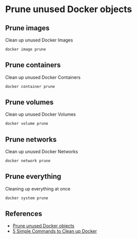 # Prune unused Docker objects

## Prune images
Clean up unused Docker Images
```sh
docker image prune
```

## Prune containers
Clean up unused Docker Containers
```sh
docker container prune
```

## Prune volumes
Clean up unused Docker Volumes
```sh
docker volume prune
```

## Prune networks
Clean up unused Docker Networks
```sh
docker network prune
```

## Prune everything
Cleaning up everything at once
```sh
docker system prune
```

## References
- [Prune unused Docker objects](https://docs.docker.com/config/pruning/)
- [5 Simple Commands to Clean up Docker](https://codeopolis.com/posts/simple-commands-to-clean-up-docker/)
